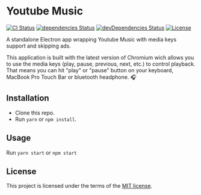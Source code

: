 # Youtube Music

[![CI Status](https://github.com/volcomix/youtube-music/workflows/CI/badge.svg)](https://github.com/volcomix/youtube-music/actions)
[![dependencies Status](https://david-dm.org/volcomix/youtube-music/status.svg)](https://david-dm.org/volcomix/youtube-music)
[![devDependencies Status](https://david-dm.org/volcomix/youtube-music/dev-status.svg)](https://david-dm.org/volcomix/youtube-music?type=dev)
[![License](https://img.shields.io/github/license/volcomix/youtube-music)](LICENSE)

A standalone Electron app wrapping Youtube Music with media keys support and skipping ads.

This application is built with the latest version of Chromium wich allows you to use the media keys (play, pause, previous, next, etc.) to control playback. That means you can hit "play" or "pause" button on your keyboard, MacBook Pro Touch Bar or bluetooth headphone. :headphones:

## Installation

- Clone this repo.
- Run `yarn` or `npm install`.

## Usage

Run `yarn start` or `npm start`

## License

This project is licensed under the terms of the
[MIT license](LICENSE).
